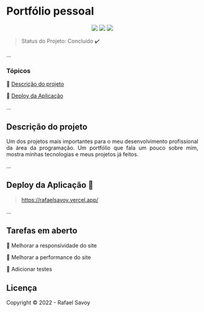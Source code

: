 <h1>Portfólio pessoal</h1> 

<p align="center">
  <img src="https://img.shields.io/static/v1?label=Next.JS&message=framework&color=blue&style=for-the-badge&logo=NEXT.JS"/>
  <img src="https://img.shields.io/static/v1?label=Vercel&message=deploy&color=blue&style=for-the-badge&logo=vercel"/>
   <img src="http://img.shields.io/static/v1?label=STATUS&message=EM%20DESENVOLVIMENTO&color=RED&style=for-the-badge"/>
</p>

> Status do Projeto:  Concluido :heavy_check_mark:

...

### Tópicos 

:small_blue_diamond: [Descrição do projeto](#descrição-do-projeto)

:small_blue_diamond: [Deploy da Aplicação](#deploy-da-aplicação-dash)

...

## Descrição do projeto 

<p align="justify">
  Um dos projetos mais importantes para o meu desenvolvimento profissional da área da programação. Um portfólio que fala um pouco sobre mim, mostra minhas
  tecnologias e meus projetos já feitos.
</p>

...

## Deploy da Aplicação :dash:

> https://rafaelsavoy.vercel.app/

...

## Tarefas em aberto

:memo: Melhorar a responsividade do site

:memo: Melhorar a performance do site

:memo: Adicionar testes

## Licença 

Copyright :copyright: 2022 - Rafael Savoy

